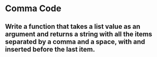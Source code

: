 <h1> Comma Code </h1>


<h2> Write a function that takes a list value as an argument and returns a string with all the items separated by
a comma and a space, with and inserted before the last item. </h2>
